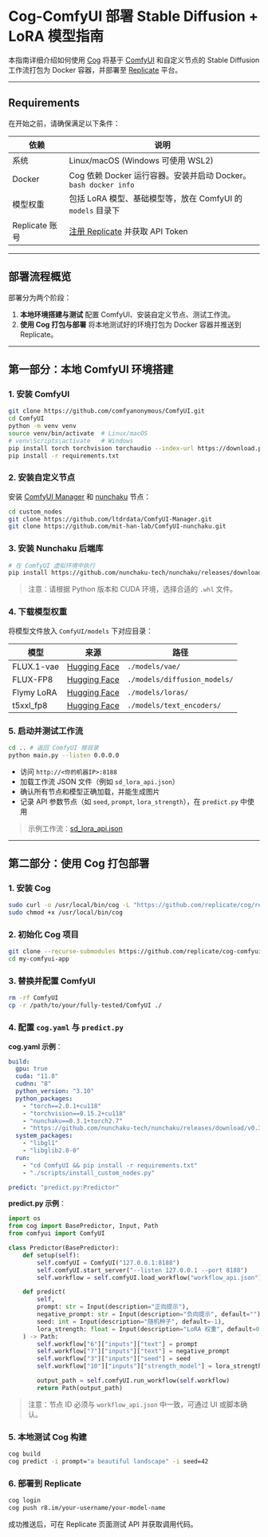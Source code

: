 # Cog-ComfyUI 部署 Stable Diffusion + LoRA 模型指南

本指南详细介绍如何使用 [Cog](https://github.com/replicate/cog) 将基于 [ComfyUI](https://github.com/comfyanonymous/ComfyUI) 和自定义节点的 Stable Diffusion 工作流打包为 Docker 容器，并部署至 [Replicate](https://replicate.com/) 平台。

---

## Requirements

在开始之前，请确保满足以下条件：

| 依赖           | 说明                                                         |
| ------------ | ---------------------------------------------------------- |
| 系统           | Linux/macOS (Windows 可使用 WSL2)                             |
| Docker       | Cog 依赖 Docker 运行容器。安装并启动 Docker。<br>`bash docker info `    |
| 模型权重         | 包括 LoRA 模型、基础模型等，放在 ComfyUI 的 `models` 目录下                 |
| Replicate 账号 | [注册 Replicate](https://replicate.com/signin) 并获取 API Token |

---

## 部署流程概览

部署分为两个阶段：

1. **本地环境搭建与测试**
   配置 ComfyUI、安装自定义节点、测试工作流。
2. **使用 Cog 打包与部署**
   将本地测试好的环境打包为 Docker 容器并推送到 Replicate。

---

## 第一部分：本地 ComfyUI 环境搭建

### 1. 安装 ComfyUI

```bash
git clone https://github.com/comfyanonymous/ComfyUI.git
cd ComfyUI
python -m venv venv
source venv/bin/activate  # Linux/macOS
# venv\Scripts\activate   # Windows
pip install torch torchvision torchaudio --index-url https://download.pytorch.org/whl/cu121
pip install -r requirements.txt
```

### 2. 安装自定义节点

安装 [ComfyUI Manager](https://github.com/ltdrdata/ComfyUI-Manager) 和 [nunchaku](https://github.com/mit-han-lab/ComfyUI-nunchaku) 节点：

```bash
cd custom_nodes
git clone https://github.com/ltdrdata/ComfyUI-Manager.git
git clone https://github.com/mit-han-lab/ComfyUI-nunchaku.git
```

### 3. 安装 Nunchaku 后端库

```bash
# 在 ComfyUI 虚拟环境中执行
pip install https://github.com/nunchaku-tech/nunchaku/releases/download/v0.3.1/nunchaku-0.3.1+torch2.7-cp311-cp311-linux_x86_64.whl
```

> 注意：请根据 Python 版本和 CUDA 环境，选择合适的 `.whl` 文件。

### 4. 下载模型权重

将模型文件放入 `ComfyUI/models` 下对应目录：

| 模型         | 来源                                                                                      | 路径                           |
| ---------- | --------------------------------------------------------------------------------------- | ---------------------------- |
| FLUX.1-vae | [Hugging Face](https://huggingface.co/diffusers/FLUX.1-vae/tree/main)                   | `./models/vae/`              |
| FLUX-FP8   | [Hugging Face](https://huggingface.co/Kijai/flux-fp8/tree/main)                         | `./models/diffusion_models/` |
| Flymy LoRA | [Hugging Face](https://huggingface.co/flymy-ai/qwen-image-realism-lora/tree/main)       | `./models/loras/`            |
| t5xxl\_fp8 | [Hugging Face](https://huggingface.co/fmoraes2k/t5xxl_fp8_e4m3fn.safetensors/tree/main) | `./models/text_encoders/`    |

### 5. 启动并测试工作流

```bash
cd .. # 返回 ComfyUI 根目录
python main.py --listen 0.0.0.0
```

* 访问 `http://<你的机器IP>:8188`
* 加载工作流 JSON 文件（例如 `sd_lora_api.json`）
* 确认所有节点和模型正确加载，并能生成图片
* 记录 API 参数节点（如 `seed`, `prompt`, `lora_strength`），在 `predict.py` 中使用

> 示例工作流：[sd\_lora\_api.json](./examples/api_workflows/sd_lora_api.json)

---

## 第二部分：使用 Cog 打包部署

### 1. 安装 Cog

```bash
sudo curl -o /usr/local/bin/cog -L "https://github.com/replicate/cog/releases/latest/download/cog_$(uname -s)_$(uname -m)"
sudo chmod +x /usr/local/bin/cog
```

### 2. 初始化 Cog 项目

```bash
git clone --recurse-submodules https://github.com/replicate/cog-comfyui.git my-comfyui-app
cd my-comfyui-app
```

### 3. 替换并配置 ComfyUI

```bash
rm -rf ComfyUI
cp -r /path/to/your/fully-tested/ComfyUI ./
```

### 4. 配置 `cog.yaml` 与 `predict.py`

**cog.yaml 示例**：

```yaml
build:
  gpu: true
  cuda: "11.8"
  cudnn: "8"
  python_version: "3.10"
  python_packages:
    - "torch==2.0.1+cu118"
    - "torchvision==0.15.2+cu118"
    - "nunchaku==0.3.1+torch2.7"
    - "https://github.com/nunchaku-tech/nunchaku/releases/download/v0.3.1/nunchaku-0.3.1+torch2.7-cp310-cp310-linux_x86_64.whl"
  system_packages:
    - "libgl1"
    - "libglib2.0-0"
  run:
    - "cd ComfyUI && pip install -r requirements.txt"
    - "./scripts/install_custom_nodes.py"

predict: "predict.py:Predictor"
```

**predict.py 示例**：

```python
import os
from cog import BasePredictor, Input, Path
from comfyui import ComfyUI

class Predictor(BasePredictor):
    def setup(self):
        self.comfyUI = ComfyUI("127.0.0.1:8188")
        self.comfyUI.start_server("--listen 127.0.0.1 --port 8188")
        self.workflow = self.comfyUI.load_workflow("workflow_api.json")

    def predict(
        self,
        prompt: str = Input(description="正向提示"),
        negative_prompt: str = Input(description="负向提示", default=""),
        seed: int = Input(description="随机种子", default=-1),
        lora_strength: float = Input(description="LoRA 权重", default=0.8, ge=0.0, le=2.0),
    ) -> Path:
        self.workflow["6"]["inputs"]["text"] = prompt
        self.workflow["7"]["inputs"]["text"] = negative_prompt
        self.workflow["3"]["inputs"]["seed"] = seed
        self.workflow["10"]["inputs"]["strength_model"] = lora_strength

        output_path = self.comfyUI.run_workflow(self.workflow)
        return Path(output_path)
```

> 注意：节点 ID 必须与 `workflow_api.json` 中一致，可通过 UI 或脚本确认。

### 5. 本地测试 Cog 构建

```bash
cog build
cog predict -i prompt="a beautiful landscape" -i seed=42
```

### 6. 部署到 Replicate

```bash
cog login
cog push r8.im/your-username/your-model-name
```

成功推送后，可在 Replicate 页面测试 API 并获取调用代码。
